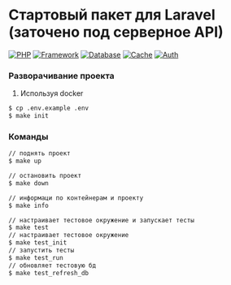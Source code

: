 # Стартовый пакет для Laravel (заточено под серверное API)

[![PHP](https://img.shields.io/badge/php-%5E8.1-blue)](https://www.php.net/)
[![Framework](https://img.shields.io/badge/laravel-9-red)](https://laravel.com/docs/8.x)
[![Database](https://img.shields.io/badge/mysql-8-green)](https://dev.mysql.com/doc/refman/8.0/en/)
[![Cache](https://img.shields.io/badge/cache-redis-yellow)](https://redis.io/)
[![Auth](https://img.shields.io/badge/auth-sanctum-brown)](https://github.com/romaxa83/lara-docs/blob/9.x/docs/sanctum.md)

<!-- Deployment -->
### Разворачивание проекта
<div id="deploy"></div>

1. Используя docker 

```sh
$ cp .env.example .env
$ make init
```
<!-- Commands -->
### Команды
<div id="commands"></div>

```sh
// поднять проект
$ make up

// остановить проект
$ make down

// информаци по контейнерам и проекту
$ make info

// настраивает тестовое окружение и запускает тесты
$ make test
// настраивает тестовое окружение
$ make test_init
// запустить тесты
$ make test_run
// обновляет тестовую бд
$ make test_refresh_db
```
